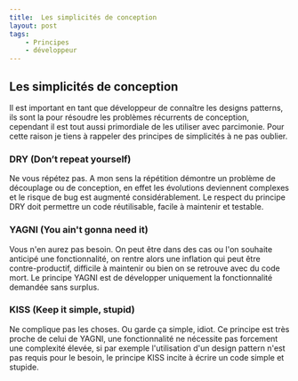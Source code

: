 ```yaml
---
title:  Les simplicités de conception
layout: post
tags:
    - Principes
    - développeur
---
```


Les simplicités de conception
---------------------

Il est important en tant que développeur de connaître les designs patterns, ils sont la pour résoudre les problèmes récurrents de conception, cependant il est tout aussi primordiale de les utiliser avec parcimonie.
Pour cette raison je tiens à rappeler des principes de simplicités à ne pas oublier. 

### DRY (Don’t repeat yourself)
Ne vous répétez pas.
A mon sens la répétition démontre un problème de découplage ou de conception, en effet les évolutions deviennent complexes et le risque de bug est augmenté considérablement.
Le respect du principe DRY doit permettre un code réutilisable, facile à maintenir et testable.



### YAGNI (You ain't gonna need it)
Vous n'en aurez pas besoin.
On peut être dans des cas ou l'on souhaite anticipé une fonctionnalité, on rentre alors une inflation qui peut être contre-productif, difficile à maintenir ou bien on se retrouve avec du code mort. 
Le principe YAGNI est de développer uniquement la fonctionnalité demandée sans surplus.



### KISS (Keep it simple, stupid)
Ne complique pas les choses. Ou garde ça simple, idiot. 
Ce principe est très proche de celui de YAGNI, une fonctionnalité ne nécessite pas forcement une complexité élevée, si par exemple l'utilisation d'un design pattern n'est pas requis pour le besoin, le principe KISS incite à écrire un code simple et stupide.


